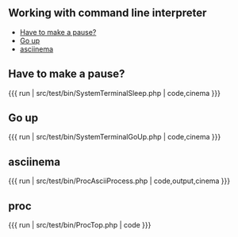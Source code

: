 
## Working with command line interpreter

* [Have to make a pause?](#have-to-make-a-pause)
* [Go up](#go-up)
* [asciinema](#asciinema)

## Have to make a pause?

{{{ run | src/test/bin/SystemTerminalSleep.php | code,cinema }}}

## Go up

{{{ run | src/test/bin/SystemTerminalGoUp.php | code,cinema }}}

## asciinema

{{{ run | src/test/bin/ProcAsciiProcess.php | code,output,cinema }}}

## proc

{{{ run | src/test/bin/ProcTop.php | code }}}